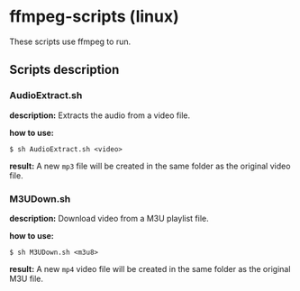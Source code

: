# ffmpeg-scripts (linux)

These scripts use ffmpeg to run.

## Scripts description

### AudioExtract.sh

**description:** Extracts the audio from a video file.

**how to use:** 
```
$ sh AudioExtract.sh <video>
```

**result:** A new `mp3` file will be created in the same folder as the original video file.

### M3UDown.sh

**description:** Download video from a M3U playlist file.

**how to use:**
```
$ sh M3UDown.sh <m3u8>
```

**result:** A new `mp4` video file will be created in the same folder as the original M3U file.
